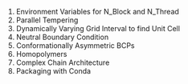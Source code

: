 1. Environment Variables for N_Block and N_Thread
2. Parallel Tempering
3. Dynamically Varying Grid Interval to find Unit Cell
4. Neutral Boundary Condition
5. Conformationally Asymmetric BCPs
6. Homopolymers
7. Complex Chain Architecture
8. Packaging with Conda
